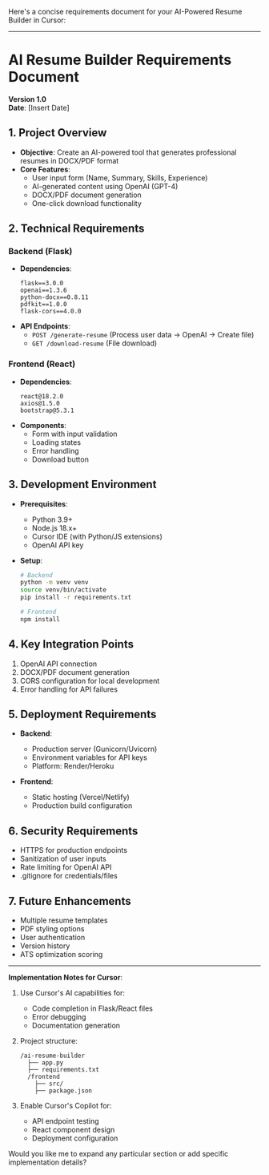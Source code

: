Here's a concise requirements document for your AI-Powered Resume Builder in Cursor:

---

# **AI Resume Builder Requirements Document**  
**Version 1.0**  
**Date**: [Insert Date]

## **1. Project Overview**
- **Objective**: Create an AI-powered tool that generates professional resumes in DOCX/PDF format
- **Core Features**:
  - User input form (Name, Summary, Skills, Experience)
  - AI-generated content using OpenAI (GPT-4)
  - DOCX/PDF document generation
  - One-click download functionality

## **2. Technical Requirements**

### **Backend (Flask)**
- **Dependencies**:
  ```plaintext
  flask==3.0.0
  openai==1.3.6
  python-docx==0.8.11
  pdfkit==1.0.0
  flask-cors==4.0.0
  ```
- **API Endpoints**:
  - `POST /generate-resume` (Process user data → OpenAI → Create file)
  - `GET /download-resume` (File download)

### **Frontend (React)**
- **Dependencies**:
  ```plaintext
  react@18.2.0
  axios@1.5.0
  bootstrap@5.3.1
  ```
- **Components**:
  - Form with input validation
  - Loading states
  - Error handling
  - Download button

## **3. Development Environment**
- **Prerequisites**:
  - Python 3.9+
  - Node.js 18.x+
  - Cursor IDE (with Python/JS extensions)
  - OpenAI API key

- **Setup**:
  ```bash
  # Backend
  python -m venv venv
  source venv/bin/activate
  pip install -r requirements.txt

  # Frontend
  npm install
  ```

## **4. Key Integration Points**
1. OpenAI API connection
2. DOCX/PDF document generation
3. CORS configuration for local development
4. Error handling for API failures

## **5. Deployment Requirements**
- **Backend**:
  - Production server (Gunicorn/Uvicorn)
  - Environment variables for API keys
  - Platform: Render/Heroku

- **Frontend**:
  - Static hosting (Vercel/Netlify)
  - Production build configuration

## **6. Security Requirements**
- HTTPS for production endpoints
- Sanitization of user inputs
- Rate limiting for OpenAI API
- .gitignore for credentials/files

## **7. Future Enhancements**
- Multiple resume templates
- PDF styling options
- User authentication
- Version history
- ATS optimization scoring

---

**Implementation Notes for Cursor**:
1. Use Cursor's AI capabilities for:
   - Code completion in Flask/React files
   - Error debugging
   - Documentation generation

2. Project structure:
   ```
   /ai-resume-builder
     ├── app.py
     ├── requirements.txt
     /frontend
       ├── src/
       ├── package.json
   ```

3. Enable Cursor's Copilot for:
   - API endpoint testing
   - React component design
   - Deployment configuration

Would you like me to expand any particular section or add specific implementation details?